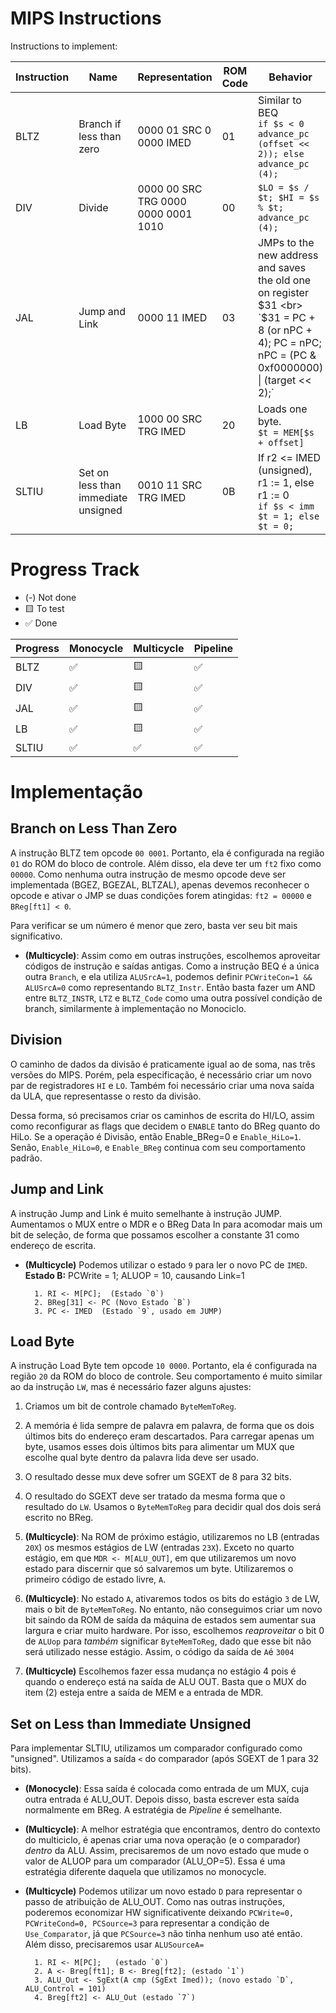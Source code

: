 # MIPS Instructions

Instructions to implement:

| **Instruction**   | **Name**  | **Representation**  | **ROM Code** | **Behavior**  |
|-------|---|-------------------------|---| ---|
| BLTZ  | Branch if less than zero  | 0000 01 SRC 0 0000 IMED | 01 |  Similar to BEQ <br> `if $s < 0 advance_pc (offset << 2)); else advance_pc (4);` |
| DIV   | Divide | 0000 00 SRC TRG 0000 0000 0001 1010    | 00 |    `$LO = $s / $t; $HI = $s % $t; advance_pc (4); `|
| JAL   | Jump and Link  | 0000 11 IMED            | 03 |  JMPs to the new address and saves the old one on register $31 <br> `$31 = PC + 8 (or nPC + 4); PC = nPC; nPC = (PC & 0xf0000000) \| (target << 2);` |
| LB    | Load Byte  | 1000 00 SRC TRG IMED  | 20 | Loads one byte. <br>`$t = MEM[$s + offset]`  |
| SLTIU | Set on less than immediate unsigned  | 0010 11 SRC TRG IMED        | 0B |  If r2 <= IMED (unsigned), r1 := 1, else r1 := 0 <br> `if $s < imm $t = 1; else $t = 0;` |


# Progress Track

- (-) Not done
- 🟨 To test
- ✅  Done

| **Progress**   | **Monocycle**  | **Multicycle**  | **Pipeline**  |
|----------------|----------------|-----------------|---------------|
| BLTZ           | ✅             | 🟨               | ✅             |
| DIV            | ✅             | 🟨               | ✅             |
| JAL            | ✅             | 🟨               | ✅             |
| LB             | ✅             | 🟨             | ✅             |
| SLTIU          | ✅             | ✅               | ✅             |

# Implementação

## Branch on Less Than Zero

A instrução BLTZ tem opcode `00 0001`. Portanto, ela é configurada na região `01` do ROM do bloco de controle. Além disso, ela deve ter um `ft2` fixo como `00000`. Como nenhuma outra instrução de mesmo opcode deve ser implementada (BGEZ, BGEZAL, BLTZAL), apenas devemos reconhecer o opcode e ativar o JMP se duas condições forem atingidas: `ft2 = 00000` e `BReg[ft1] < 0`. 

Para verificar se um número é menor que zero, basta ver seu bit mais significativo. 

- **(Multicycle)**: Assim como em outras instruções, escolhemos aproveitar códigos de instrução e saídas antigas. Como a instrução BEQ é a única outra `Branch`, e ela utiliza `ALUSrcA=1`, podemos definir `PCWriteCon=1 && ALUSrcA=0` como representando `BLTZ_Instr`. Então basta fazer um AND entre `BLTZ_INSTR`, `LTZ` e `BLTZ_Code` como uma outra possível condição de branch, similarmente à implementação no Monociclo.


## Division

O caminho de dados da divisão é praticamente igual ao de soma, nas três versões do MIPS. Porém, pela especificação, é necessário criar um novo par de registradores `HI` e `LO`. Também foi necessário criar uma nova saída da ULA, que representasse o resto da divisão. 

Dessa forma, só precisamos criar os caminhos de escrita do HI/LO, assim como reconfigurar as flags que decidem o `ENABLE` tanto do BReg quanto do HiLo. Se a operação é Divisão, então Enable_BReg=0 e `Enable_HiLo=1`. Senão, `Enable_HiLo=0`, e `Enable_BReg` continua com seu comportamento padrão. 

## Jump and Link

A instrução Jump and Link é muito semelhante à instrução JUMP. Aumentamos o MUX entre o MDR e o BReg Data In para acomodar mais um bit de seleção, de forma que possamos escolher a constante 31 como endereço de escrita. 

- **(Multicycle)** Podemos utilizar o estado `9` para ler o novo PC de `IMED`. \
    **Estado B:**  PCWrite = 1; ALUOP = 10, causando Link=1


        1. RI <- M[PC];  (Estado `0`)
        2. BReg[31] <- PC (Novo Estado `B`)
        3. PC <- IMED  (Estado `9`, usado em JUMP)
 
## Load Byte

A instrução Load Byte tem opcode `10 0000`. Portanto, ela é configurada na região `20` da ROM do bloco de controle. Seu comportamento é muito similar ao da instrução `LW`, mas é necessário fazer alguns ajustes:

1. Criamos um bit de controle chamado `ByteMemToReg`.
2. A memória é lida sempre de palavra em palavra, de forma que os dois últimos bits do endereço eram descartados. Para carregar apenas um byte, usamos esses dois últimos bits para alimentar um MUX que escolhe qual byte dentro da palavra lida deve ser usado. 
3. O resultado desse mux deve sofrer um SGEXT de 8 para 32 bits.
4. O resultado do SGEXT deve ser tratado da mesma forma que o resultado do `LW`. Usamos o `ByteMemToReg` para decidir qual dos dois será escrito no BReg. 

5. **(Multicycle)**: Na ROM de próximo estágio, utilizaremos no LB (entradas `20X`) os mesmos estágios de LW (entradas `23X`). Exceto no quarto estágio, em que `MDR <- M[ALU_OUT]`, em que utilizaremos um novo estado para discernir que só salvaremos um byte. Utilizaremos o primeiro código de estado livre, `A`.

6. **(Multicycle)**: No estado `A`, ativaremos todos os bits do estágio `3` de LW, mais o bit de `ByteMemToReg`. No entanto, não conseguimos criar um novo bit saindo da ROM de saída da máquina de estados sem aumentar sua largura e criar muito hardware. Por isso, escolhemos *reaproveitar* o bit 0 de `ALUop` para *também* significar `ByteMemToReg`, dado que esse bit não será utilizado nesse estágio. Assim, o código da saída de `A`é `3004`

7. **(Multicycle)** Escolhemos fazer essa mudança no estágio 4 pois é quando o endereço está na saída de ALU OUT. Basta que o MUX do item (2) esteja entre a saída de MEM e a entrada de MDR.

## Set on Less than Immediate Unsigned

Para implementar SLTIU, utilizamos um comparador configurado como "unsigned". Utilizamos a saída `<` do comparador (após SGEXT de 1 para 32 bits). 

- **(Monocycle)**:  Essa saída é colocada como entrada de um MUX, cuja outra entrada é ALU_OUT. Depois disso, basta escrever esta saída normalmente em BReg. A estratégia de _Pipeline_ é semelhante.

- **(Multicycle)**: A melhor estratégia que encontramos, dentro do contexto do multiciclo, é apenas criar uma nova operação (e o comparador) _dentro_ da ALU. Assim, precisaremos de um novo estado que mude o valor de ALUOP para um comparador (ALU_OP=5). Essa é uma estratégia diferente daquela
que utilizamos no monocycle. 

- **(Multicycle)** Podemos utilizar um novo estado `D` para representar o passo de atribuição de ALU_OUT. Como nas outras instruções, poderemos economizar HW significativente deixando `PCWrite=0, PCWriteCond=0, PCSource=3` para representar a condição de `Use_Comparator`, já que `PCSource=3` não tinha nenhum uso até então. Além disso, precisaremos usar `ALUSourceA=`

        1. RI <- M[PC];   (estado `0`)
        2. A <- Breg[ft1]; B <- Breg[ft2]; (estado `1`)
        3. ALU_Out <- SgExt(A cmp (SgExt Imed)); (novo estado `D`, ALU_Control = 101)
        4. Breg[ft2] <- ALU_Out (estado `7`)